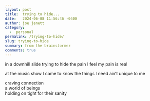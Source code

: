 ```yaml
---
layout: post
title:  trying to hide...
date:   2024-06-08 11:56:46 -0400
author: joe jenett
category:
  -  personal
permalink: /trying-to-hide/
slug: trying-to-hide
summary: from the brainstormer
comments: true
---
```

in a downhill slide 
trying to hide 
the pain I feel 
my pain is real 

at the music show 
I came to know 
the things I need 
ain’t unique to me 

craving connection   
a world of beings   
holding on tight 
for their sanity 

<a href="https://brid.gy/publish/mastodon"></a>